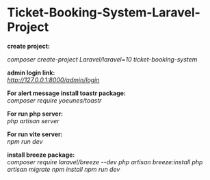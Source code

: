 # Ticket-Booking-System-Laravel-Project

<b>create project:</b></br>

<i >composer create-project Laravel/laravel=10 ticket-booking-system</i>


<b>admin login link:</b></br>
<i >http://127.0.0.1:8000/admin/login</i>

<b>For alert message install toastr package:</b></br>
<i >composer require yoeunes/toastr</i>

<b>For run php server:</b></br>
<i >php artisan server</i>

<b>For run vite server:</b></br>
<i >npm run dev</i>

<b>install breeze package:</b></br>
<i >composer require laravel/breeze --dev</i>
<i >php artisan breeze:install</i>
<i >php artisan migrate</i>
<i >npm install</i>
<i >npm run dev</i>
